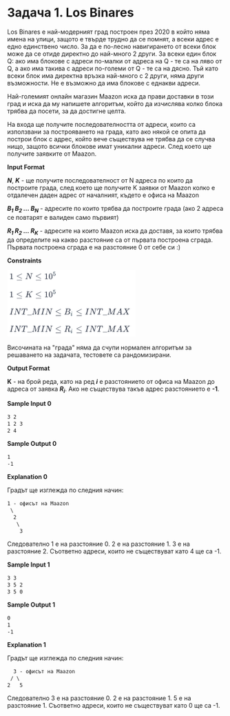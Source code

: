# Задача 1. Los Binares

Los Binares е най-модерният град построен през 2020 в който няма имена на улици, защото е твърде трудно да се помнят, а всеки адрес е едно единствено число. За да е по-лесно навигирането от всеки блок може да се отиде директно до най-много 2 други. За всеки един блок Q: ако има блокове с адреси по-малки от адреса на Q - те са на ляво от Q, а ако има такива с адреси по-големи от Q - те са на дясно. Тъй като всеки блок има директна връзка най-много с 2 други, няма други възможности. Не е възможно да има блокове с еднакви адреси.

Най-големият онлайн магазин Maazon иска да прави доставки в този град и иска да му напишете алгоритъм, който да изчислява колко блока трябва да посети, за да достигне целта.

На входа ще получите последователността от адреси, които са използвани за построяването на града, като ако някой се опита да построи блок с адрес, който вече съществува не трябва да се случва нищо, защото всички блокове имат уникални адреси. След което ще получите заявките от Maazon.

**Input Format**

***N***, ***K*** - ще получите последователност от N адреса по които да построите града, след което ще получите K заявки от Maazon колко е отдалечен даден адрес от началният, където е офиса на Maazon

***B<sub>1</sub> B<sub>2</sub> ... B<sub>N</sub>*** - адресите по които трябва да построите града (ако 2 адреса се повтарят е валиден само първият)

***R<sub>1</sub> R<sub>2</sub> ... R<sub>K</sub>*** - адресите на които Maazon иска да доставя, за които трябва да определите на какво разстояние са от първата построена сграда. Първата построена сграда е на разстояние 0 от себе си :)

**Constraints**

![Constraints](constraints.png)

Височината на "града" няма да счупи нормален алгоритъм за решаването на задачата, тестовете са рандомизирани.

**Output Format**

**K** - на брой реда, като на ред ***i***  е разстоянието от офиса на Maazon до адреса от заявка ***R<sub>i</sub>***. Ако не съществува такъв адрес разстоянието е **-1**.

**Sample Input 0**
```
3 2
1 2 3
2 4
```

**Sample Output 0**
```
1
-1
```

**Explanation 0**

Градът ще изглежда по следния начин:
```
1 - офисът на Maazon
 \
  2
   \
    3
```

Следователно 1 е на разстояние 0. 2 е на разстояние 1. 3 е на разстояние 2. Съответно адреси, които не съществуват като 4 ще са -1.

**Sample Input 1**
```
3 3
3 5 2
3 5 0
```

**Sample Output 1**
```
0
1
-1
```

**Explanation 1**

Градът ще изглежда по следния начин:
```
  3 - офисът на Maazon
 / \
2   5
```

Следователно 3 е на разстояние 0. 2 е на разстояние 1. 5 е на разстояние 1. Съответно адреси, които не съществуват като 0 ще са -1.
